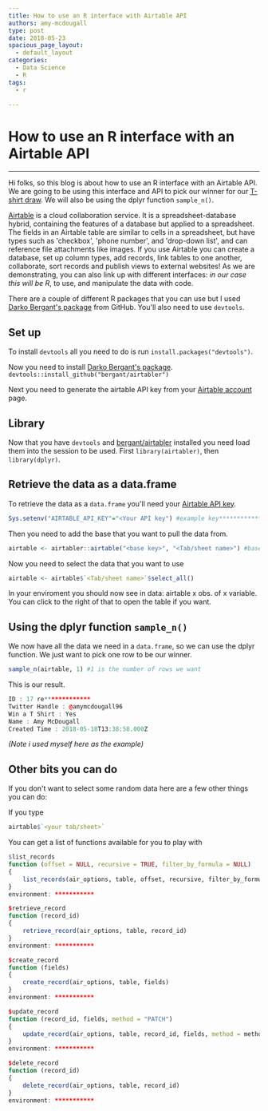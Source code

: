 ```yaml
---
title: How to use an R interface with Airtable API
authors: amy-mcdougall
type: post
date: 2018-05-23
spacious_page_layout:
  - default_layout
categories:
  - Data Science
  - R
tags:
  - r

---
```

# How to use an R interface with an Airtable API
-------------------------------------------------
Hi folks, so this blog is about how to use an R interface with an Airtable API. We are going to be using this interface and API to pick our winner for our [T-shirt draw](https://twitter.com/LockeData/status/997170312323055616). We will also be using the dplyr function `sample_n()`.

[Airtable](https://airtable.com/) is a cloud collaboration service. It is a spreadsheet-database hybrid, containing the features of a database but applied to a spreadsheet. The fields in an Airtable table are similar to cells in a spreadsheet, but have types such as 'checkbox', 'phone number', and 'drop-down list', and can reference file attachments like images. If you use Airtable you can create a database, set up column types, add records, link tables to one another, collaborate, sort records and publish views to external websites! As we are demonstrating, you can also link up with different interfaces: *in our case this will be R*, to use, and manipulate the data with code.

There are a couple of different R packages that you can use but I used [Darko Bergant's package](https://github.com/bergant/airtabler) from GitHub. You'll also need to use `devtools`.

Set up
--------
To install `devtools` all you need to do is run `install.packages("devtools")`.

Now you need to install [Darko Bergant's package](https://github.com/bergant/airtabler).
`devtools::install_github("bergant/airtabler")`

Next you need to generate the airtable API key from your [Airtable account](https://airtable.com/account) page.

Library
-------
Now that you have `devtools` and [bergant/airtabler](https://github.com/bergant/airtabler) installed you need load them into the session to be used. First `library(airtabler)`, then `library(dplyr)`.



Retrieve the data as a data.frame
-----------------------------------
To retrieve the data as a `data.frame` you'll need your [Airtable API key](https://airtable.com/account).

``` r
Sys.setenv("AIRTABLE_API_KEY"="<Your API key") #example key**************
```

Then you need to add the base that you want to pull the data from. 

``` r
airtable <- airtabler::airtable("<base key>", "<Tab/sheet name>") #base key can be found in the API docs
```

Now you need to select the data that you want to use 
``` r
airtable <- airtable$`<Tab/sheet name>`$select_all()
```

In your enviroment you should now see in data:
airtable x obs. of x variable. You can click to the right of that to open the table if you want. 

Using the dplyr function `sample_n()`
---------------------------------------
We now have all the data we need in a `data.frame`, so we can use the dplyr function. We just want to pick one row to be our winner.
``` r
sample_n(airtable, 1) #1 is the number of rows we want
```

This is our result.

``` r
ID : 17 re*************
Twitter Handle : @amymcdougall96
Win a T Shirt : Yes
Name : Amy McDougall
Created Time : 2018-05-18T13:38:58.000Z
```

*(Note i used myself here as the example)*

Other bits you can do
-----------------------
If you don't want to select some random data here are a few other things you can do:

If you type
``` r
airtable$`<your tab/sheet>`
```
You can get a list of functions available for you to play with 

``` r
$list_records
function (offset = NULL, recursive = TRUE, filter_by_formula = NULL) 
{
    list_records(air_options, table, offset, recursive, filter_by_formula)
}
environment: ***********

$retrieve_record
function (record_id) 
{
    retrieve_record(air_options, table, record_id)
}
environment: ***********

$create_record
function (fields) 
{
    create_record(air_options, table, fields)
}
environment: ***********

$update_record
function (record_id, fields, method = "PATCH") 
{
    update_record(air_options, table, record_id, fields, method = method)
}
environment: ***********

$delete_record
function (record_id) 
{
    delete_record(air_options, table, record_id)
}
environment: ***********
```

